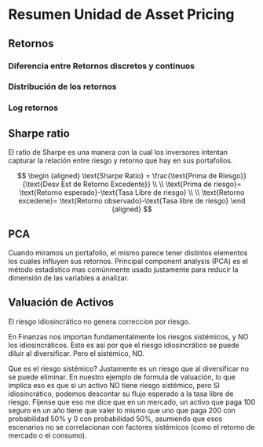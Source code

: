 # Resumen Unidad de Asset Pricing 
## Retornos
### Diferencia entre Retornos discretos y continuos
### Distribución de los retornos 
### Log retornos 
## Sharpe ratio 
El ratio de Sharpe es una manera con la cual los inversores intentan capturar la relación entre riesgo y retorno que hay en sus portafolios. 

$$
\begin {aligned}
\text{Sharpe Ratio} = \frac{\text{Prima de Riesgo}}{\text{Desv Est de Retorno Excedente}}
\\
\\
\text{Prima de riesgo}= \text{Retorno esperado}-\text{Tasa Libre de riesgo}
\\
\\
\text{Retorno excedene}= \text{Retorno observado}-\text{Tasa libre de riesgo}
\end {aligned}
$$

## PCA
Cuando miramos un  portafolio, el mismo parece tener distintos elementos los cuales influyen sus retornos. Principal component analysis (PCA) es el método estadistico mas comúnmente usado justamente para reducir la dimensión de las variables a analizar.

## Valuación de Activos
El riesgo idiosincrático no genera correccion por riesgo. 

En Finanzas nos importan fundamentalmente los riesgos sistémicos, y NO los idiosincráticos. Esto es así por que el riesgo idiosincrático se puede diluir al diversificar. Pero el sistémico, NO. 

Que es el riesgo sistémico? Justamente es un riesgo que al diversificar no se puede eliminar. En nuestro ejemplo de formula de valuación, lo que implica eso es que si un activo NO tiene riesgo sistémico, pero SI idiosincrático, podemos descontar su flujo esperado a la tasa libre de riesgo. Fijense que eso me dice que en un mercado, un activo que paga 100 seguro en un año tiene que valer lo mismo que uno que paga 200 con probabilidad 50% y 0 con probabilidad 50%, asumiendo que esos escenarios no se correlacionan con factores sistémicos (como el retorno de mercado o el consumo).